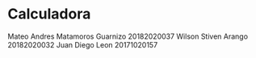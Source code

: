 # Calculadora
Mateo Andres Matamoros Guarnizo  20182020037
Wilson Stiven Arango 20182020032
Juan Diego Leon 20171020157
